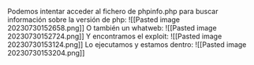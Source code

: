 Podemos intentar acceder al fichero de phpinfo.php para buscar información sobre la versión de php:
![[Pasted image 20230730152658.png]]
O también un whatweb:
![[Pasted image 20230730152724.png]]
Y encontramos el exploit:
![[Pasted image 20230730153124.png]]
Lo ejecutamos y estamos dentro:
![[Pasted image 20230730153204.png]]
